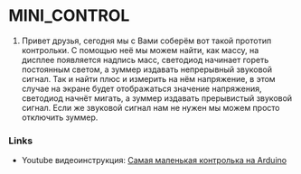 # MINI_CONTROL
1.	Привет друзья, сегодня мы с Вами соберём вот такой прототип контрольки.
С помощью неё мы можем найти, как массу, на дисплее появляется надпись масс, светодиод начинает гореть постоянным светом, а зуммер издавать непрерывный звуковой сигнал. 
Так и найти плюс и измерить на нём напряжение, в этом случае на экране будет отображаться значение напряжения, светодиод начнёт мигать, а зуммер издавать прерывистый звуковой сигнал.
Если же звуковой сигнал нам не нужен мы можем просто отключить зуммер.

### Links
- Youtube видеоинструкция: [Самая маленькая контролька на Arduino](https://youtu.be/mGWMYB7V16s)

